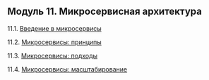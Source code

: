 ## Модуль 11. Микросервисная архитектура

11.1. [Введение в микросервисы](https://github.com/ottvladimir/11-microservices/blob/main/11-microservices-01-intro.md)

11.2. [Микросервисы: принципы](https://github.com/ottvladimir/11-microservices/blob/main/11-microservices-02-principles.md)

11.3. [Микросервисы: подходы](https://github.com/ottvladimir/11-microservices/blob/main/11-microservices-03-approaches.md)

11.4. [Микросервисы: масштабирование](https://github.com/ottvladimir/11-microservices/blob/main/11-microservices-04-scaling.md)
